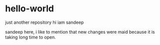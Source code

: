 # hello-world
just another repository
hi iam sandeep

sandeep here,
i like to mention that new changes were maid because it is taking long time to open.
